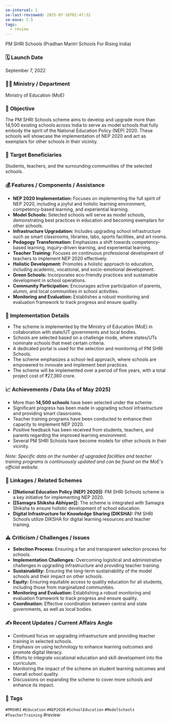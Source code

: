 ```yaml
---
se-interval: 1
se-last-reviewed: 2025-07-16T02:47:32
se-ease: 2.5
tags:
  - review
---
```

 PM SHRI Schools (Pradhan Mantri Schools For Rising India)

### 🗓️ **Launch Date**
September 7, 2022

### 🧑‍🏫 **Ministry / Department**
Ministry of Education (MoE)

### 🎯 **Objective**
The PM SHRI Schools scheme aims to develop and upgrade more than 14,500 existing schools across India to serve as model schools that fully embody the spirit of the National Education Policy (NEP) 2020. These schools will showcase the implementation of NEP 2020 and act as exemplars for other schools in their vicinity.

### 👥 **Target Beneficiaries**
Students, teachers, and the surrounding communities of the selected schools.

### 💰 **Features / Components / Assistance**
-   **NEP 2020 Implementation:** Focuses on implementing the full spirit of NEP 2020, including a joyful and holistic learning environment, competency-based learning, and experiential learning.
-   **Model Schools:** Selected schools will serve as model schools, demonstrating best practices in education and becoming exemplars for other schools.
-   **Infrastructure Upgradation:** Includes upgrading school infrastructure such as smart classrooms, libraries, labs, sports facilities, and art rooms.
-   **Pedagogy Transformation:** Emphasizes a shift towards competency-based learning, inquiry-driven learning, and experiential learning.
-   **Teacher Training:** Focuses on continuous professional development of teachers to implement NEP 2020 effectively.
-   **Holistic Development:** Promotes a holistic approach to education, including academic, vocational, and socio-emotional development.
-   **Green Schools:** Incorporates eco-friendly practices and sustainable development in school operations.
-   **Community Participation:** Encourages active participation of parents, alumni, and local communities in school activities.
-   **Monitoring and Evaluation:** Establishes a robust monitoring and evaluation framework to track progress and ensure quality.

### 📍 **Implementation Details**
-   The scheme is implemented by the Ministry of Education (MoE) in collaboration with state/UT governments and local bodies.
-   Schools are selected based on a challenge mode, where states/UTs nominate schools that meet certain criteria.
-   A dedicated portal is used for the selection and monitoring of PM SHRI Schools.
-   The scheme emphasizes a school-led approach, where schools are empowered to innovate and implement best practices.
-   The scheme will be implemented over a period of five years, with a total project cost of ₹27,360 crore.

### 📈 **Achievements / Data** (As of May 2025)
-   More than **14,500 schools** have been selected under the scheme.
-   Significant progress has been made in upgrading school infrastructure and providing smart classrooms.
-   Teacher training programs have been conducted to enhance their capacity to implement NEP 2020.
-   Positive feedback has been received from students, teachers, and parents regarding the improved learning environment.
-   Several PM SHRI Schools have become models for other schools in their vicinity.

*Note: Specific data on the number of upgraded facilities and teacher training programs is continuously updated and can be found on the MoE's official website.*

### 🧩 **Linkages / Related Schemes**
-   **[[National Education Policy (NEP) 2020]]:** PM SHRI Schools scheme is a key initiative for implementing NEP 2020.
-   **[[Samagra Shiksha Abhiyan]]:** The scheme is integrated with Samagra Shiksha to ensure holistic development of school education.
-   **Digital Infrastructure for Knowledge Sharing (DIKSHA):** PM SHRI Schools utilize DIKSHA for digital learning resources and teacher training.

### ⚠️ **Criticism / Challenges / Issues**
-   **Selection Process:** Ensuring a fair and transparent selection process for schools.
-   **Implementation Challenges:** Overcoming logistical and administrative challenges in upgrading infrastructure and providing teacher training.
-   **Sustainability:** Ensuring the long-term sustainability of the model schools and their impact on other schools.
-   **Equity:** Ensuring equitable access to quality education for all students, including those from marginalized communities.
-   **Monitoring and Evaluation:** Establishing a robust monitoring and evaluation framework to track progress and ensure quality.
-   **Coordination:** Effective coordination between central and state governments, as well as local bodies.

### ✍️ **Recent Updates / Current Affairs Angle**
-   Continued focus on upgrading infrastructure and providing teacher training in selected schools.
-   Emphasis on using technology to enhance learning outcomes and promote digital literacy.
-   Efforts to integrate vocational education and skill development into the curriculum.
-   Monitoring the impact of the scheme on student learning outcomes and overall school quality.
-   Discussions on expanding the scheme to cover more schools and enhance its impact.

### 🔗 **Tags**
`#PMSHRI` `#Education` `#NEP2020` `#SchoolEducation` `#ModelSchools` `#TeacherTraining` #review 